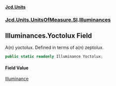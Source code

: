 #### [Jcd.Units](index.md 'index')
### [Jcd.Units.UnitsOfMeasure.SI](Jcd.Units.UnitsOfMeasure.SI.md 'Jcd.Units.UnitsOfMeasure.SI').[Illuminances](Illuminances.md 'Jcd.Units.UnitsOfMeasure.SI.Illuminances')

## Illuminances.Yoctolux Field

A(n) yoctolux. Defined in terms of a(n) zeptolux.

```csharp
public static readonly Illuminance Yoctolux;
```

#### Field Value
[Illuminance](Illuminance.md 'Jcd.Units.UnitTypes.Illuminance')